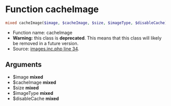 Function cacheImage
===========================





```php
mixed cacheImage($image, $cacheImage, $size, $imageType, $disableCache)
```

* Function name: cacheImage
* **Warning:** this class is **deprecated**. This means that this class will likely be removed in a future version.
* Source: [images.inc.php line 34](https://github.com/PrestaShop/PrestaShop/blob/1.6.0.2/images.inc.php#L34).

Arguments
---------

* $image **mixed**
* $cacheImage **mixed**
* $size **mixed**
* $imageType **mixed**
* $disableCache **mixed**

